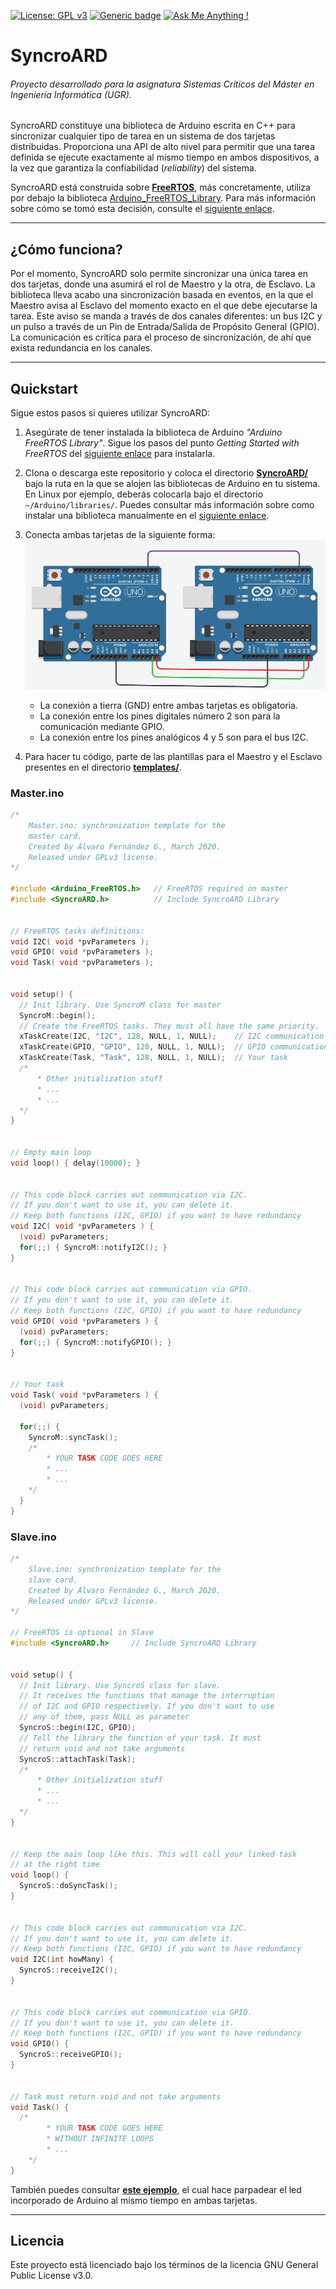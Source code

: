 [![License: GPL v3](https://img.shields.io/badge/License-GPLv3-blue.svg)](https://www.gnu.org/licenses/gpl-3.0)
[![Generic badge](https://img.shields.io/badge/version-v1.0.0-GREEN.svg)](https://shields.io/)
[![Ask Me Anything !](https://img.shields.io/badge/Ask%20me-anything-1abc9c.svg)](https://GitHub.com/Naereen/ama)

# SyncroARD

###### Proyecto desarrollado para la asignatura Sistemas Críticos del Máster en Ingeniería Informática (UGR).

SyncroARD constituye una biblioteca de Arduino escrita en C++ para sincronizar cualquier tipo de tarea en un sistema de dos tarjetas distribuidas. Proporciona una API de alto nivel para permitir que una tarea definida se ejecute exactamente al mismo tiempo en ambos dispositivos, a la vez que garantiza la confiabilidad (_reliability_) del sistema.

SyncroARD está construida sobre [**FreeRTOS**](https://www.freertos.org/), más concretamente, utiliza por debajo la biblioteca [Arduino_FreeRTOS_Library](https://github.com/feilipu/Arduino_FreeRTOS_Library). Para más información sobre cómo se tomó esta decisión, consulte el [siguiente enlace](https://alvarillo89.github.io/SyncroARD/docs/comparativa).

---

## ¿Cómo funciona?

Por el momento, SyncroARD solo permite sincronizar una única tarea en dos tarjetas, donde una asumirá el rol de Maestro y la otra, de Esclavo. La biblioteca lleva acabo una sincronización basada en eventos, en la que el Maestro avisa al Esclavo del momento exacto en el que debe ejecutarse la tarea. Este aviso se manda a través de dos canales diferentes: un bus I2C y un pulso a través de un Pin de Entrada/Salida de Propósito General (GPIO). La comunicación es crítica para el proceso de sincronización, de ahí que exista redundancia en los canales.

---

## Quickstart

Sigue estos pasos si quieres utilizar SyncroARD:

1. Asegúrate de tener instalada la biblioteca de Arduino _"Arduino FreeRTOS Library"_. Sigue los pasos del punto _Getting Started with FreeRTOS_ del [siguiente enlace](https://feilipu.me/2015/11/24/arduino_freertos/) para instalarla.
2. Clona o descarga este repositorio y coloca el directorio [**SyncroARD/**](https://github.com/alvarillo89/SyncroARD/tree/master/SyncroARD) bajo la ruta en la que se alojen las bibliotecas de Arduino en tu sistema. En Linux por ejemplo, deberás colocarla bajo el directorio `~/Arduino/libraries/`. Puedes consultar más información sobre como instalar una biblioteca manualmente en el [siguiente enlace](https://www.arduino.cc/en/Guide/Libraries#toc5).
3. Conecta ambas tarjetas de la siguiente forma:
   ![](docs/imgs/Connection.png)

   - La conexión a tierra (GND) entre ambas tarjetas es obligatoria.
   - La conexión entre los pines digitales número 2 son para la comunicación mediante GPIO.
   - La conexión entre los pines analógicos 4 y 5 son para el bus I2C.

4. Para hacer tu código, parte de las plantillas para el Maestro y el Esclavo presentes en el directorio [**templates/**](https://github.com/alvarillo89/SyncroARD/tree/master/templates).

### Master.ino

```cpp
/*
    Master.ino: synchronization template for the
    master card.
    Created by Álvaro Fernández G., March 2020.
    Released under GPLv3 license.
*/

#include <Arduino_FreeRTOS.h>   // FreeRTOS required on master
#include <SyncroARD.h>          // Include SyncroARD Library


// FreeRTOS tasks definitions:
void I2C( void *pvParameters );
void GPIO( void *pvParameters );
void Task( void *pvParameters );


void setup() {
  // Init library. Use SyncroM class for master
  SyncroM::begin();
  // Create the FreeRTOS tasks. They must all have the same priority.
  xTaskCreate(I2C, "I2C", 128, NULL, 1, NULL);    // I2C communication
  xTaskCreate(GPIO, "GPIO", 128, NULL, 1, NULL);  // GPIO communication
  xTaskCreate(Task, "Task", 128, NULL, 1, NULL);  // Your task
  /*
      * Other initialization stuff
      * ...
      * ...
  */
}


// Empty main loop
void loop() { delay(10000); }


// This code block carries out communication via I2C.
// If you don't want to use it, you can delete it.
// Keep both functions (I2C, GPIO) if you want to have redundancy
void I2C( void *pvParameters ) {
  (void) pvParameters;
  for(;;) { SyncroM::notifyI2C(); }
}


// This code block carries out communication via GPIO.
// If you don't want to use it, you can delete it.
// Keep both functions (I2C, GPIO) if you want to have redundancy
void GPIO( void *pvParameters ) {
  (void) pvParameters;
  for(;;) { SyncroM::notifyGPIO(); }
}


// Your task
void Task( void *pvParameters ) {
  (void) pvParameters;

  for(;;) {
    SyncroM::syncTask();
    /*
        * YOUR TASK CODE GOES HERE
        * ...
        * ...
    */
  }
}
```

### Slave.ino

```cpp
/*
    Slave.ino: synchronization template for the
    slave card.
    Created by Álvaro Fernández G., March 2020.
    Released under GPLv3 license.
*/

// FreeRTOS is optional in Slave
#include <SyncroARD.h>     // Include SyncroARD Library


void setup() {
  // Init library. Use SyncroS class for slave.
  // It receives the functions that manage the interruption
  // of I2C and GPIO respectively. If you don't want to use
  // any of them, pass NULL as parameter
  SyncroS::begin(I2C, GPIO);
  // Tell the library the function of your task. It must
  // return void and not take arguments
  SyncroS::attachTask(Task);
  /*
      * Other initialization stuff
      * ...
      * ...
  */
}


// Keep the main loop like this. This will call your linked task
// at the right time
void loop() {
  SyncroS::doSyncTask();
}


// This code block carries out communication via I2C.
// If you don't want to use it, you can delete it.
// Keep both functions (I2C, GPIO) if you want to have redundancy
void I2C(int howMany) {
  SyncroS::receiveI2C();
}


// This code block carries out communication via GPIO.
// If you don't want to use it, you can delete it.
// Keep both functions (I2C, GPIO) if you want to have redundancy
void GPIO() {
  SyncroS::receiveGPIO();
}


// Task must return void and not take arguments
void Task() {
  /*
        * YOUR TASK CODE GOES HERE
        * WITHOUT INFINITE LOOPS
        * ...
    */
}
```

También puedes consultar [**este ejemplo**](https://github.com/alvarillo89/SyncroARD/tree/master/examples), el cual hace parpadear el led incorporado de Arduino al mismo tiempo en ambas tarjetas.

---

## Licencia

Este proyecto está licenciado bajo los términos de la licencia GNU General Public License v3.0.
